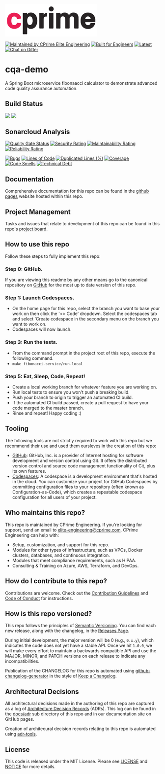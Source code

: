 <a href="https://cprime.com/" target="_blank">
<img src=".assets/cprime-logo.png" width="300" />
</a>

[![Maintained by CPrime Elite Engineering](https://img.shields.io/badge/maintained%20by-cprime%20elite%20engineering-ED1846)](https://cprime.com/)
[![Built for Engineers](https://img.shields.io/badge/project-code%20quality%20assurance%20demo-ED1846)](https://github.com/orgs/cprime-labs/projects/1/views/1)
[![Latest](https://img.shields.io/badge/latest-0.0.0-ED1846)](https://github.com/cprime-labs/cqa-demo/releases/tag/v0.0.0)
[![Chat on Gitter](https://img.shields.io/badge/community%20&%20support-chat%20on%20gitter-ED1846)](https://gitter.im/cprime-elite-engineering/community?utm_source=share-link&utm_medium=link&utm_campaign=share-link)

# cqa-demo

A Spring Boot microservice fibonaacci calculator to demonstrate advanced code quality assurance automation.

## Build Status
![](https://github.com/cprime-labs/cqa-demo//actions/workflows/sonarcloud-analysis.yml/badge.svg)
![](https://github.com/cprime-labs/cqa-demo//actions/workflows/publish-github-pages.yml/badge.svg)

## Sonarcloud Analysis

[![Quality Gate Status](https://sonarcloud.io/api/project_badges/measure?project=cprime-labs_cqa-demo&metric=alert_status)](https://sonarcloud.io/summary/new_code?id=cprime-labs_cqa-demo)
[![Security Rating](https://sonarcloud.io/api/project_badges/measure?project=cprime-labs_cqa-demo&metric=security_rating)](https://sonarcloud.io/summary/new_code?id=cprime-labs_cqa-demo)
[![Maintainability Rating](https://sonarcloud.io/api/project_badges/measure?project=cprime-labs_cqa-demo&metric=sqale_rating)](https://sonarcloud.io/summary/new_code?id=cprime-labs_cqa-demo)
[![Reliability Rating](https://sonarcloud.io/api/project_badges/measure?project=cprime-labs_cqa-demo&metric=reliability_rating)](https://sonarcloud.io/summary/new_code?id=cprime-labs_cqa-demo)

[![Bugs](https://sonarcloud.io/api/project_badges/measure?project=cprime-labs_cqa-demo&metric=bugs)](https://sonarcloud.io/summary/new_code?id=cprime-labs_cqa-demo)
[![Lines of Code](https://sonarcloud.io/api/project_badges/measure?project=cprime-labs_cqa-demo&metric=ncloc)](https://sonarcloud.io/summary/new_code?id=cprime-labs_cqa-demo)
[![Duplicated Lines (%)](https://sonarcloud.io/api/project_badges/measure?project=cprime-labs_cqa-demo&metric=duplicated_lines_density)](https://sonarcloud.io/summary/new_code?id=cprime-labs_cqa-demo)
[![Coverage](https://sonarcloud.io/api/project_badges/measure?project=cprime-labs_cqa-demo&metric=coverage)](https://sonarcloud.io/summary/new_code?id=cprime-labs_cqa-demo)
[![Code Smells](https://sonarcloud.io/api/project_badges/measure?project=cprime-labs_cqa-demo&metric=code_smells)](https://sonarcloud.io/summary/new_code?id=cprime-labs_cqa-demo)
[![Technical Debt](https://sonarcloud.io/api/project_badges/measure?project=cprime-labs_cqa-demo&metric=sqale_index)](https://sonarcloud.io/summary/new_code?id=cprime-labs_cqa-demo)

## Documentation

Comprehensive documentation for this repo can be found in the [github pages](https://cprime-labs.github.io/cqa-demo/) website hosted within this repo.

## Project Management

Tasks and issues that relate to development of this repo can be found in this repo's [project board](https://github.com/orgs/cprime-labs/projects/1/views/1).

## How to use this repo

Follow these steps to fully implement this repo:

### Step 0: GitHub.

If you are viewing this readme by any other means go to the canonical repository on [GitHub](https://github.com/cprime-labs/cqa-demo) for the most up to date version of this repo.

### Step 1: Launch Codespaces.

* On the home page for this repo, select the branch you want to base your work on then click the '<> Code' dropdown. Select the codespaces tab and select 'Create codespace in the secondary menu on the branch you want to work on.
* Codespaces will now launch.

### Step 3: Run the tests.

* From the command prompt in the project root of this repo, execute the following command.
* `make fibonacci-service/run-local`

### Step 5: Eat, Sleep, Code, Repeat!

* Create a local working branch for whatever feature you are working on.
* Run local tests to ensure you won't push a breaking build.
* Push your branch to origin to trigger an automated CI build.
* If the automated CI build passed, create a pull request to have your code merged to the master branch.
* Rinse and repeat! Happy coding :)

## Tooling

The following tools are not strictly required to work with this repo but we recommend their use and used them oursleves in the creation of this repo:

* [GitHub](https://GitHub.com): GitHub, Inc. is a provider of Internet hosting for software development and version control using Git. It offers the distributed version control and source code management functionality of Git, plus its own features.
* [Codespaces](https://docs.github.com/es/codespaces/overview): A codespace is a development environment that's hosted in the cloud. You can customize your project for GitHub Codespaces by committing configuration files to your repository (often known as Configuration-as-Code), which creates a repeatable codespace configuration for all users of your project.

## Who maintains this repo?

This repo is maintained by CPrime Engineering. If you're looking for support, send an email to [elite-engineering@cprime.com](mailto:elite-engineering@cprime.com?subject=Fibonacci%20DevOps%20Demo).
CPrime Engineering can help with:

* Setup, customization, and support for this repo.
* Modules for other types of infrastructure, such as VPCs, Docker clusters, databases, and continuous integration.
* Modules that meet compliance requirements, such as HIPAA.
* Consulting & Training on Azure, AWS, Terraform, and DevOps.

## How do I contribute to this repo?

Contributions are welcome. Check out the
[Contribution Guidelines](/CONTRIBUTING.md) and
[Code of Conduct](/CONDUCT.md) for instructions.

## How is this repo versioned?

This repo follows the principles of [Semantic Versioning](http://semver.org/). You can find each new release,
along with the changelog, in the [Releases Page](../../releases).

During initial development, the major version will be 0 (e.g., `0.x.y`), which indicates the code does not yet have a
stable API. Once we hit `1.0.0`, we will make every effort to maintain a backwards compatible API and use the MAJOR,
MINOR, and PATCH versions on each release to indicate any incompatibilities.

Publication of the CHANGELOG for this repo is automated using [github-changelog-generator](https://github.com/github-changelog-generator/github-changelog-generator) in the style of [Keep a Changelog](https://keepachangelog.com/en/1.0.0/).

## Architectural Decisions

All architectural decisions made in the authoring of this repo are captured as a log of [Architecture Decision Records](http://thinkrelevance.com/blog/2011/11/15/documenting-architecture-decisions) (ADRs). This log can be found in the [docs/adr](docs/adr) sub directory of this repo and in our documentation site on GitHub pages.

Creation of architecural decision records relating to this repo is automated using [adr-tools](https://github.com/npryce/adr-tools).

## License

This code is released under the MIT License. Please see [LICENSE](/LICENSE) and [NOTICE](/NOTICE) for more details.
